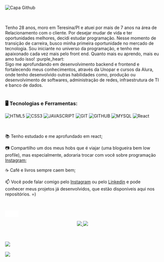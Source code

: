 ![Capa Github](https://user-images.githubusercontent.com/102766893/195367473-28565f26-83d8-46ba-a691-511735d8d9a7.jpg)

</br>
</br>
Tenho 28 anos, moro em Teresina/PI e atuei por mais de 7 anos na área de Relacionamento com o
cliente. Por desejar mudar de vida e ter oportunidades melhores, decidi estudar programação. 
Nesse momento de transição de carreira, busco minha primeira oportunidade no mercado de tecnologia. 
Sou iniciante no universo da programação, e tenho me apaixonado cada vez mais pelo front end. 
Quanto mais eu aprendo, mais eu amo tudo isso! :purple_heart:
</br>
Sigo me aprofundando em desenvolvimento backend e frontend e fortalecendo meus conhecimentos, através da Unopar e cursos da Alura, onde tenho desenvolvido outras habilidades como, produção ou desenvolvimento de softwares, administração de redes, infraestrutura de TI e banco de dados.
</br>
</br>

### 🖥️ Tecnologias e Ferramentas: 
<div><img width="40px" src="https://cdn.jsdelivr.net/gh/devicons/devicon/icons/html5/html5-original-wordmark.svg" title = "HTML5"/>
<img width="40px" src="https://cdn.jsdelivr.net/gh/devicons/devicon/icons/css3/css3-original-wordmark.svg" title = "CSS3"/>
<img width="40px" src="https://cdn.jsdelivr.net/gh/devicons/devicon/icons/javascript/javascript-original.svg" title = "JAVASCRIPT"/>
<img width="40px" src="https://cdn.jsdelivr.net/gh/devicons/devicon/icons/git/git-original.svg" title = "GIT"/>
<img width="40px" src="https://cdn.jsdelivr.net/gh/devicons/devicon/icons/github/github-original.svg" title = "GITHUB"/>
<img width="40px" src="https://cdn.jsdelivr.net/gh/devicons/devicon/icons/mysql/mysql-original.svg" title = "MYSQL"/>
<img width="40px" src="https://cdn.jsdelivr.net/gh/devicons/devicon/icons/react/react-original.svg" title = "React" /> </div>
</br>
</br>

<div display="inline-block">
 <p align="left">📚 Tenho estudado e me aprofundado em react;</p>
 <p align="left">📷 Compartilho um dos meus hobs que é viajar (uma blogueira bem low profile), mas especialmente, adoraria trocar com você sobre programação  <a href="https://www.instagram.com/lisandradecassia">Instagram</a>;</p>
 <p align="left">☕ Café e livros sempre caem bem;</p>
</div>

📫 Você pode falar comigo pelo [Instagram](https://www.instagram.com/lisandradecassia) ou pelo [Linkedin](https://www.linkedin.com/in/lisandradecassia/) e pode conhecer meus projetos já desenvolvidos, que estão disponíveis aqui nos repositórios. =)

</br>

<a href="https://www.instagram.com/lisandradecassia" target="_blank"><img align="left" alt="Instagram" width="22px" src="https://github.com/Aakarsh-B/trying-repos/blob/master/insta.svg" />
<a href="https://www.linkedin.com/in/lisandradecassia/" target="_blank"><img align="left" alt="LinkedIn" width="22px" src="https://github.com/Aakarsh-B/trying-repos/blob/master/linkedin.svg" />
</a>
 
 </br>
 </br>

<div align="center">
  <a href="https://github.com/Lisandradecassia">
  <img height="180em" src="https://github-readme-stats.vercel.app/api?username=lisandradecassia&show_icons=true&theme=synthwave"/>
  <img height="180em" src="https://github-readme-stats.vercel.app/api/top-langs/?username=lisandradecassia&layout=compact&langs_count=7&theme=synthwave"/>
</div>
  
 </br>
 </br>

<div>

 <a href = "https://discord.com/channels/@me/954540540647583815" target="_blank"><img src="https://img.shields.io/badge/Discord-7289DA?style=for-the-badge&logo=discord&logoColor=white" target="_blank"></a> 
 
  <a href = "mailto:lisandradecassia@gmail.com"><img src="https://img.shields.io/badge/-Gmail-%23333?style=for-the-badge&logo=gmail&logoColor=white" target="_blank"></a>

</div>

